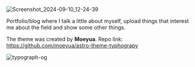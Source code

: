 ![Screenshot_2024-09-10_12-24-39](https://github.com/user-attachments/assets/11ba4a85-b706-446c-b0ab-95abb6432109)

Portfolio/blog where I talk a little about myself, upload things that interest me about the field and show some other things.

The theme was created by **Moeyua**.
Repo link: https://github.com/moeyua/astro-theme-typhograpy

![typograph-og](https://github.com/user-attachments/assets/f856b2af-5bb7-4f98-b78e-44fb650ee09e)
